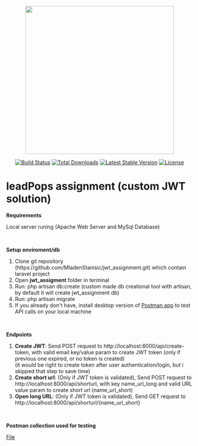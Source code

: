 <p align="center"><a href="https://laravel.com" target="_blank"><img src="https://raw.githubusercontent.com/laravel/art/master/logo-lockup/5%20SVG/2%20CMYK/1%20Full%20Color/laravel-logolockup-cmyk-red.svg" width="400"></a></p>

<p align="center">
<a href="https://travis-ci.org/laravel/framework"><img src="https://travis-ci.org/laravel/framework.svg" alt="Build Status"></a>
<a href="https://packagist.org/packages/laravel/framework"><img src="https://img.shields.io/packagist/dt/laravel/framework" alt="Total Downloads"></a>
<a href="https://packagist.org/packages/laravel/framework"><img src="https://img.shields.io/packagist/v/laravel/framework" alt="Latest Stable Version"></a>
<a href="https://packagist.org/packages/laravel/framework"><img src="https://img.shields.io/packagist/l/laravel/framework" alt="License"></a>
</p>

<h1>leadPops assignment (custom JWT solution)</h1>

<p><strong>Requirements</strong></p>
<p>Local server runing (Apache Web Server and MySql Database)</p>

<br>

<p><strong>Setup enviroment/db</strong></p>
<ol>
    <li>Clone git repository (https://github.com/MladenStanisic/jwt_assignment.git) which contain laravel project</li>
    <li>Open <strong>jwt_assigment</strong> folder in terminal</li>
    <li>Run: php artisan db:create (custom made db creational tool with artisan, by default it will create jwt_assignment db)</li>
    <li>Run: php artisan migrate</li>
    <li>If you already don't have, install desktop version of <a href="https://www.postman.com/downloads/">Postman app</a> to test API calls on your local machine</li>
</ol>

<br>

<p><strong>Endpoints</strong></p>
<ol>
    <li><strong>Create JWT</strong>: Send POST request to http://localhost:8000/api/create-token, with valid email key/value param to create JWT token (only if previous one expired, or no token is created)<br>
     (it would be right to create token after user authentication/login, but i skipped that step to save time)</li>
    <li><strong>Create short url</strong>: (Only if JWT token is validated), Send POST request to http://localhost:8000/api/shorturl, with key name_url_long and valid URL value param to create short url (name_url_short)</li>
    <li><strong>Open long URL</strong>: (Only if JWT token is validated), Send GET request to http://localhost:8000/api/shorturl/{name_url_short}</li>
</ol>

<br>

<p><strong>Postman collection used for testing</strong></p>
<p><a href="postman_tests.json">File</a></p>

